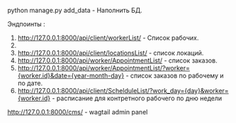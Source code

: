 python manage.py add_data - Наполнить БД.

Эндпоинты :

1. http://127.0.0.1:8000/api/client/workerList/ - Список рабочих.
2.
3. http://127.0.0.1:8000/api/client/locationsList/ - список локаций.
4. http://127.0.0.1:8000/api/worker/AppointmentList/ - список заказов.
5. http://127.0.0.1:8000/api/worker/AppointmentList/?worker={worker.id}&date={year-month-day} - список заказов по рабочему и по дате.
6. http://127.0.0.1:8000/api/client/SchelduleList/?work_day={day}&worker={worker.id} - расписание для контретного рабочего по дню недели

http://127.0.0.1:8000/cms/ - wagtail admin panel
